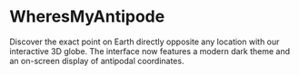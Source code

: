# WheresMyAntipode

Discover the exact point on Earth directly opposite any location with our interactive 3D globe.
The interface now features a modern dark theme and an on-screen display of antipodal coordinates.
